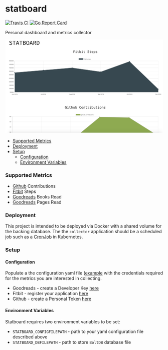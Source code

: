 # statboard

[![Travis CI](https://img.shields.io/travis/ajbosco/statboard.svg?style=flat-square)](https://travis-ci.org/ajbosco/statboard)
[![Go Report Card](https://goreportcard.com/badge/github.com/ajbosco/statboard?style=flat-square)](https://goreportcard.com/report/github.com/ajbosco/statboard)

Personal dashboard and metrics collector

![screenshot](/img/screenshot.png)

- [Supported Metrics](#supported-metrics)
- [Deployment](#deployment)
- [Setup](#setup)
  * [Configuration](#configuration)
  * [Environment Variables](#environment-variables)

### Supported Metrics

* [Github](https://developer.github.com/v3/) Contributions
* [Fitbit](https://dev.fitbit.com/build/reference/web-api/) Steps
* [Goodreads](https://www.goodreads.com/api) Books Read
* [Goodreads](https://www.goodreads.com/api) Pages Read

### Deployment

This project is intended to be deployed via Docker with a shared volume for the backing database. The the `collector` application should be a scheduled job such as a [CronJob](https://kubernetes.io/docs/concepts/workloads/controllers/cron-jobs/) in Kubernetes.

### Setup

#### Configuration

Populate a the configuration yaml file ([example](/config.example.yml) with the credentials required for the metrics you are interested in collecting.

* Goodreads - create a Developer Key [here](https://www.goodreads.com/api/keys)
* Fitbit - register your application [here](https://dev.fitbit.com/apps/new)
* Github - create a Personal Token [here](https://github.com/settings/tokens)

#### Environment Variables

Statboard requires two environment variables to be set:

* `STATBOARD_CONFIGFILEPATH` - path to your yaml configuration file described above
* `STATBOARD_DBFILEPATH` - path to store `BoltDB` database file


